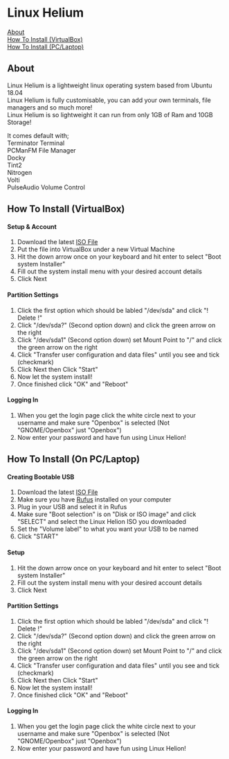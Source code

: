 # Linux Helium

[About](https://github.com/IAm-Kasper/LinuxHelium/blob/main/README.md#about)<br>
[How To Install (VirtualBox)](https://github.com/IAm-Kasper/LinuxHelium/blob/main/README.md#how-to-install-virtualbox)<br>
[How To Install (PC/Laptop)](https://github.com/IAm-Kasper/LinuxHelium/blob/main/README.md#how-to-install-on-pclaptop)

## About
Linux Helium is a lightweight linux operating system based from Ubuntu 18.04<br>
Linux Helium is fully customisable, you can add your own terminals, file managers and so much more!<br>
Linux Helium is so lightweight it can run from only 1GB of Ram and 10GB Storage!

It comes default with;<br>
Terminator Terminal<br>
PCManFM File Manager<br>
Docky<br>
Tint2<br>
Nitrogen<br>
Volti<br>
PulseAudio Volume Control



## How To Install (VirtualBox)
#### Setup & Account
1. Download the latest [ISO File](https://github.com/IAm-Kasper/LinuxHelium/releases/latest)
2. Put the file into VirtualBox under a new Virtual Machine
3. Hit the down arrow once on your keyboard and hit enter to select "Boot system Installer"
4. Fill out the system install menu with your desired account details
5. Click Next

#### Partition Settings
1. Click the first option which should be labled "/dev/sda" and click "! Delete !"
2. Click "/dev/sda?" (Second option down) and click the green arrow on the right
3. Click "/dev/sda1" (Second option down) set Mount Point to "/" and click the green arrow on the right
4. Click "Transfer user configuration and data files" until you see and tick (checkmark) 
5. Click Next then Click "Start"
6. Now let the system install!
7. Once finished click "OK" and "Reboot"

#### Logging In
1. When you get the login page click the white circle next to your username and make sure "Openbox" is selected (Not "GNOME/Openbox" just "Openbox")
2. Now enter your password and have fun using Linux Helion!



## How To Install (On PC/Laptop)
#### Creating Bootable USB
1. Download the latest [ISO File](https://github.com/IAm-Kasper/LinuxHelium/releases/latest)
2. Make sure you have [Rufus](https://rufus.ie/en/) installed on your computer
3. Plug in your USB and select it in Rufus
4. Make sure "Boot selection" is on "Disk or ISO image" and click "SELECT" and select the Linux Helion ISO you downloaded
5. Set the "Volume label" to what you want your USB to be named
6. Click "START"

#### Setup
1. Hit the down arrow once on your keyboard and hit enter to select "Boot system Installer"
2. Fill out the system install menu with your desired account details
3. Click Next

#### Partition Settings
1. Click the first option which should be labled "/dev/sda" and click "! Delete !"
2. Click "/dev/sda?" (Second option down) and click the green arrow on the right
3. Click "/dev/sda1" (Second option down) set Mount Point to "/" and click the green arrow on the right
4. Click "Transfer user configuration and data files" until you see and tick (checkmark) 
5. Click Next then Click "Start"
6. Now let the system install!
7. Once finished click "OK" and "Reboot"

#### Logging In
1. When you get the login page click the white circle next to your username and make sure "Openbox" is selected (Not "GNOME/Openbox" just "Openbox")
2. Now enter your password and have fun using Linux Helion!
